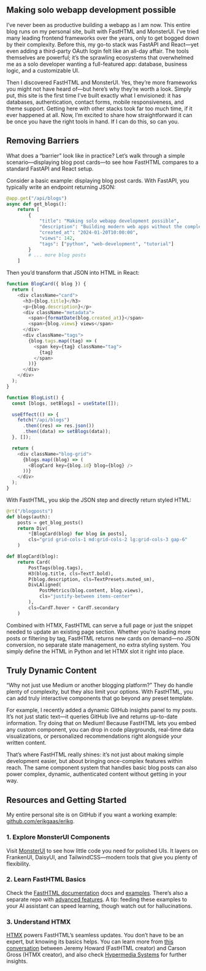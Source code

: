 ## Making solo webapp development possible

I’ve never been as productive building a webapp as I am now. This entire blog runs on my personal site, built with FastHTML and MonsterUI. I’ve tried many leading frontend frameworks over the years, only to get bogged down by their complexity. Before this, my go-to stack was FastAPI and React—yet even adding a third-party OAuth login felt like an all-day affair. The tools themselves are powerful; it’s the sprawling ecosystems that overwhelmed me as a solo developer wanting a full-featured app: database, business logic, and a customizable UI.

Then I discovered FastHTML and MonsterUI. Yes, they’re more frameworks you might not have heard of—but here’s why they’re worth a look. Simply put, this site is the first time I’ve built exactly what I envisioned: it has databases, authentication, contact forms, mobile responsiveness, and theme support. Getting here with other stacks took far too much time, if it ever happened at all. Now, I’m excited to share how straightforward it can be once you have the right tools in hand. If I can do this, so can you.

## Removing Barriers

What does a “barrier” look like in practice? Let’s walk through a simple scenario—displaying blog post cards—to see how FastHTML compares to a standard FastAPI and React setup.

Consider a basic example: displaying blog post cards. With FastAPI, you typically write an endpoint returning JSON:

```python
@app.get("/api/blogs")
async def get_blogs():
    return [
        {
            "title": "Making solo webapp development possible",
            "description": "Building modern web apps without the complexity...",
            "created_at": "2024-01-20T10:00:00",
            "views": 142,
            "tags": ["python", "web-development", "tutorial"]
        }
        # ... more blog posts
    ]
```

Then you’d transform that JSON into HTML in React:

```js
function BlogCard({ blog }) {
  return (
    <div className="card">
      <h3>{blog.title}</h3>
      <p>{blog.description}</p>
      <div className="metadata">
        <span>{formatDate(blog.created_at)}</span>
        <span>{blog.views} views</span>
      </div>
      <div className="tags">
        {blog.tags.map((tag) => (
          <span key={tag} className="tag">
            {tag}
          </span>
        ))}
      </div>
    </div>
  );
}

function BlogList() {
  const [blogs, setBlogs] = useState([]);

  useEffect(() => {
    fetch("/api/blogs")
      .then((res) => res.json())
      .then((data) => setBlogs(data));
  }, []);

  return (
    <div className="blog-grid">
      {blogs.map((blog) => (
        <BlogCard key={blog.id} blog={blog} />
      ))}
    </div>
  );
}
```

With FastHTML, you skip the JSON step and directly return styled HTML:

```python
@rt("/blogposts")
def blogs(auth):
    posts = get_blog_posts()
    return Div(
        *[BlogCard(blog) for blog in posts],
        cls="grid grid-cols-1 md:grid-cols-2 lg:grid-cols-3 gap-6"
    )

def BlogCard(blog):
    return Card(
        PostTags(blog.tags),
        H3(blog.title, cls=TextT.bold),
        P(blog.description, cls=TextPresets.muted_sm),
        DivLAligned(
            PostMetrics(blog.content, blog.views),
            cls="justify-between items-center"
        ),
        cls=CardT.hover + CardT.secondary
    )
```

Combined with HTMX, FastHTML can serve a full page or just the snippet needed to update an existing page section. Whether you’re loading more posts or filtering by tag, FastHTML returns new cards on demand—no JSON conversion, no separate state management, no extra styling system. You simply define the HTML in Python and let HTMX slot it right into place.

## Truly Dynamic Content

“Why not just use Medium or another blogging platform?” They do handle plenty of complexity, but they also limit your options. With FastHTML, you can add truly interactive components that go beyond any preset template.

For example, I recently added a dynamic GitHub insights panel to my posts. It’s not just static text—it queries GitHub live and returns up-to-date information. Try doing that on Medium! Because FastHTML lets you embed any custom component, you can drop in code playgrounds, real-time data visualizations, or personalized recommendations right alongside your written content.

That’s where FastHTML really shines: it’s not just about making simple development easier, but about bringing once-complex features within reach. The same component system that handles basic blog posts can also power complex, dynamic, authenticated content without getting in your way.

## Resources and Getting Started

My entire personal site is on GitHub if you want a working example: [github.com/erikgaas/erikg](https://github.com/erikgaas/erikg/tree/main).

### 1. Explore MonsterUI Components

Visit [MonsterUI](https://monsterui.answer.ai/) to see how little code you need for polished UIs. It layers on FrankenUI, DaisyUI, and TailwindCSS—modern tools that give you plenty of flexibility.

### 2. Learn FastHTML Basics

Check the [FastHTML documentation](https://docs.fastht.ml/) docs and [examples](https://github.com/AnswerDotAI/fasthtml/tree/main/examples). There’s also a separate repo with [advanced features](https://github.com/AnswerDotAI/fasthtml-example). A tip: feeding these examples to your AI assistant can speed learning, though watch out for hallucinations.

### 3. Understand HTMX

[HTMX](https://htmx.org/) powers FastHTML’s seamless updates. You don’t have to be an expert, but knowing its basics helps. You can learn more from [this conversation](https://www.youtube.com/watch?v=WuipZMUch18) between Jeremy Howard (FastHTML creator) and Carson Gross (HTMX creator), and also check [Hypermedia Systems](https://hypermedia.systems/) for further insights.
